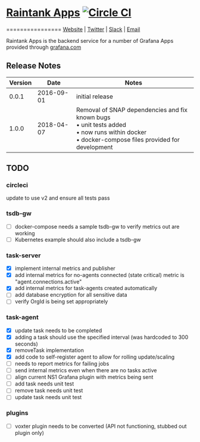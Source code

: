 # [Raintank Apps](https://raintank.io) [![Circle CI](https://circleci.com/gh/raintank/raintank-apps.svg?style=shield)](https://circleci.com/gh/raintank/raintank-apps)
================
[Website](https://raintank.io) |
[Twitter](https://twitter.com/raintankSaaS) |
[Slack](https://raintank.slack.com) |
[Email](mailto:hello@raintank.io)


Raintank Apps is the backend service for a number of Grafana Apps provided through [grafana.com](https://grafana.com/plugins)

## Release Notes

Version|Date         |Notes
-------|-------------|--------
0.0.1  | 2016-09-01 |initial release
1.0.0  | 2018-04-07 |Removal of SNAP dependencies and fix known bugs<br/>&bull; unit tests added<br/>&bull; now runs within docker<br/>&bull; docker-compose files provided for development

## TODO

### circleci

update to use v2 and ensure all tests pass

### tsdb-gw

- [ ] docker-compose needs a sample tsdb-gw to verify metrics out are working
- [ ] Kubernetes example should also include a tsdb-gw

### task-server

- [x] implement internal metrics and publisher
- [x] add internal metrics for no-agents connected (state critical) metric is "agent.connections.active"
- [x] add internal metrics for task-agents created automatically
- [ ] add database encryption for all sensitive data
- [ ] verify OrgId is being set appropriately

### task-agent
  - [x] update task needs to be completed
  - [x] adding a task should use the specified interval (was hardcoded to 300 seconds)
  - [x] removeTask implementation
  - [x] add code to self-register agent to allow for rolling update/scaling
  - [ ] needs to report metrics for failing jobs
  - [ ] send internal metrics even when there are no tasks active
  - [ ] align current NS1 Grafana plugin with metrics being sent
  - [ ] add task needs unit test
  - [ ] remove task needs unit test
  - [ ] update task needs unit test

### plugins
  - [ ] voxter plugin needs to be converted (API not functioning, stubbed out plugin only)
